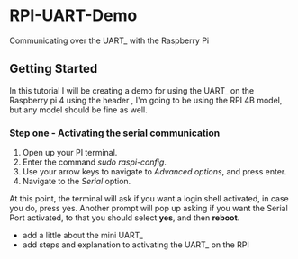 # RPI-UART-Demo
Communicating over the UART_ with the Raspberry Pi
## Getting Started

In this tutorial I will be creating a demo for using the UART_ on the Raspberry pi 4 using the header <pigpio>, I'm going to be using the RPI 4B model, but any model should be fine as well. </br>

### Step one - Activating the serial communication

1. Open up your PI terminal.
2. Enter the command *sudo raspi-config*.
3. Use your arrow keys to navigate to *Advanced options*, and press enter.
4. Navigate to the *Serial* option.

At this point, the terminal will ask if you want a login shell activated, in case you do, press yes.
Another prompt will pop up asking if you want the Serial Port activated, to that you should select **yes**, and then **reboot**.

* add a little about the mini UART_
* add steps and explanation to activating the UART_ on the RPI 
